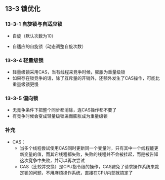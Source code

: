 ## 13-3 锁优化

### 13-3-1 自旋锁与自适应锁

- 自旋（默认次数为10）

- 自适应的自旋锁（动态调整自旋次数）

### 13-3-4 轻量级锁

- 轻量级锁采用CAS，当有线程来竞争时候，膨胀为重量级锁
- 如果存在锁竞争的话，除了互斥量的开销外，还额外发生了CAS操作，可能比重量级锁更慢

### 13-3-5 偏向锁

- 无竞争条件下把整个同步都消除，连CAS操作都不要了
- 有竞争时候会变成轻量级锁进而膨胀成为重量级锁

### 补充

- CAS：
  - 当多个线程尝试使用CAS同时更新同一个变量时，只有其中一个线程能更新变量的值，而其它线程都失败，失败的线程并不会被挂起，而是被告知这次竞争中失败，并可以再次尝试
  - CAS（比较并交换）是CPU指令级的操作，CAS避免了请求操作系统来裁定锁的问题，不用麻烦操作系统，直接在CPU内部就搞定了